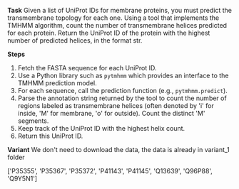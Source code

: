 **Task**
Given a list of UniProt IDs for membrane proteins, you must predict the transmembrane topology for each one. Using a tool that implements the TMHMM algorithm, count the number of transmembrane helices predicted for each protein. Return the UniProt ID of the protein with the highest number of predicted helices, in the format <answer>str</answer>.

**Steps**
1) Fetch the FASTA sequence for each UniProt ID.
2) Use a Python library such as `pytmhmm` which provides an interface to the TMHMM prediction model.
3) For each sequence, call the prediction function (e.g., `pytmhmm.predict`).
4) Parse the annotation string returned by the tool to count the number of regions labeled as transmembrane helices (often denoted by 'i' for inside, 'M' for membrane, 'o' for outside). Count the distinct 'M' segments.
5) Keep track of the UniProt ID with the highest helix count.
6) Return this UniProt ID.

**Variant**
We don't need to download the data, the data is already in variant_1 folder

['P35355', 'P35367', 'P35372', 'P41143', 'P41145', 'Q13639', 'Q96P88', 'Q9Y5N1']
